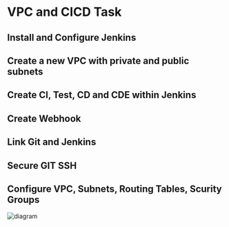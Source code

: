 # VPC and CICD Task
## Install and Configure Jenkins

## Create a new VPC with private and public subnets 

## Create CI, Test, CD and CDE within Jenkins 

## Create Webhook

## Link Git and Jenkins

## Secure GIT SSH 

## Configure VPC, Subnets, Routing Tables, Scurity Groups

![diagram](JENKINS_AND_VPC.PNG)
